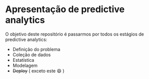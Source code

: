 # Apresentação de predictive analytics 

O objetivo deste repositório é passarmos por todos os estágios de predictive analytics: 

* Definição do problema 
* Coleção de dados 
* Estatística 
* Modelagem  
* ~~Deploy~~ ( exceto este :smile: ) 